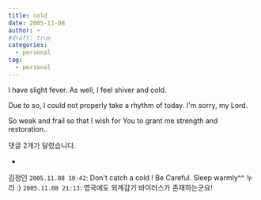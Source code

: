 ```yaml
---
title: cold
date: 2005-11-08
author: ~
#draft: true
categories:
  - personal
tag:
  - personal
---
```




I have slight fever.
As well, I feel shiver and cold.

Due to so,
I could not properly take a rhythm of today.
I'm sorry, my Lord.

So weak and frail so that I wish for You to grant me strength and restoration..


 댓글  2개가 달렸습니다.

- 
 김정인 `2005.11.08 10:42`: 
Don't catch a cold ! Be Careful.
Sleep warmly^^
 누리 :) `2005.11.08 21:13`: 
영국에도 외계감기 바이러스가 존재하는군요!




